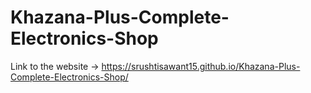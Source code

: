 # Khazana-Plus-Complete-Electronics-Shop
Link to the website ->
https://srushtisawant15.github.io/Khazana-Plus-Complete-Electronics-Shop/
